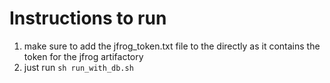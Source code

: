 # Instructions to run
1. make sure to add the jfrog_token.txt file to the directly as it contains the token for the jfrog artifactory
2. just run `sh run_with_db.sh`
